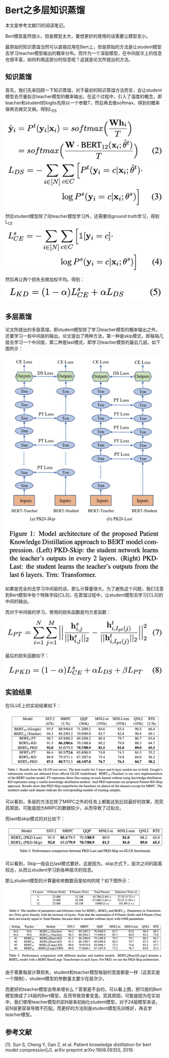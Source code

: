 # Bert之多层知识蒸馏

本文是参考文献[1]的阅读笔记。

Bert模型虽然很火，但是模型太大，要想更好的使用的话需要让模型变小。

最原始的知识蒸馏当然可以直接应用在Bert上，但是原始的方法是让student模型去学习teacher模型输出的概率分布。而作为一个深层模型，在中间层次上的信息也很丰富，如何利用这部分的信息呢？这就是论文所提出的方法。

## 知识蒸馏

首先，我们先来回顾一下知识蒸馏，对于最初的知识蒸馏方法而言，会让student模型去尽量拟合teacher模型的概率输出，在这个过程中，引入了温度的概念，即teacher和student的logits先除以一个参数T，然后再去做softmax，得到的概率值再去做交叉熵。得到L<sub>DS</sub>

![](./1.png)
![](./2.png)

然后student模型除了向teacher模型学习外，还需要向ground truth学习，得到L<sub>CE</sub>
![](./3.png)

然后再让两个损失去做加权平均。得到：
![](./4.png)

## 多层蒸馏

论文所提出的多层蒸馏，即student模型除了学习teacher模型的概率输出之外，还要学习一些中间层的输出。论文提出了两种方法，第一种是skip模式，即每隔几层去学习一个中间层，第二种是last模式，即学习teacher模型的最后几层。如下图所示：

![](./5.png)

如果是完全的去学习中间层的话，那么计算量很大。为了避免这个问题，我们注意到Bert模型中有个特殊字段[CLS]，在蒸馏过程中，让student模型去学习[CLS]的中间的输出。

而对于中间层的学习，使用的损失函数是均方差函数：

![](./6.png)

最后的损失函数如下：

![](./7.png)

## 实验结果

在GLUE上的实验结果如下：

![](./8.png)

可以看到，多层的方法在除了MRPC之外的任务上都能达到比较最好的效果。而究其原因，可能是因为MRPC的数据较少，从而导致了过拟合。

而last和skip模式的对比如下：

![](./9.png)

可以看到，Skip一般会比last模式要好。这是因为，skip方式下，层次之间的距离较远，从而让student学习到各种层次的信息。

那么student模型的计算量和参数数目是如何的呢？如下图所示：

![](./10.png)

由于需要每层计算损失，student和teacher模型每层的宽度都是一样（这其实是一个限制），student模型的参数量主要少在层次少。

而更好的teacher模型会带来增长么？答案是不会的，可以看上图，把12层的Bert模型换成了24层的Bert模型，反而导致效果变差。究其原因，可能是因为在实验中，我们使用teacher模型的前N层来初始化student模型，对于24层模型来说，前N层更容易导致不匹配。而更好的方法则是student模型先训练好，再去学teacher模型。





## 参考文献

[1]. Sun S, Cheng Y, Gan Z, et al. Patient knowledge distillation for bert model compression[J]. arXiv preprint arXiv:1908.09355, 2019.
